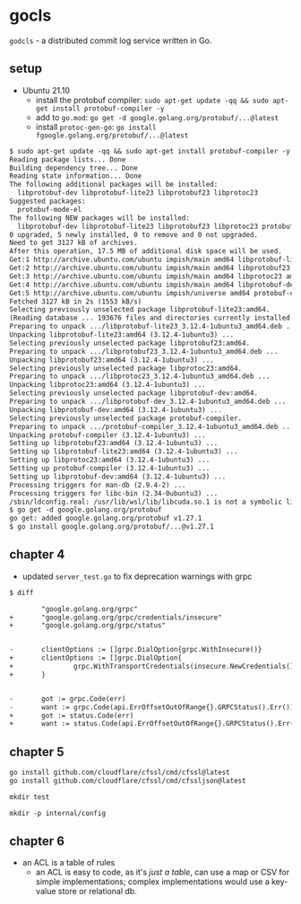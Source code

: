 # gocls

`godcls` - a distributed commit log service written in Go.

## setup

- Ubuntu 21.10
  - install the protobuf compiler: `sudo apt-get update -qq && sudo apt-get install protobuf-compiler -y`
  - add to `go.mod`: `go get -d google.golang.org/protobuf/...@latest`
  - install `protoc-gen-go`: `go install fgoogle.golang.org/protobuf/...@latest`

```txt
$ sudo apt-get update -qq && sudo apt-get install protobuf-compiler -y
Reading package lists... Done
Building dependency tree... Done
Reading state information... Done
The following additional packages will be installed:
  libprotobuf-dev libprotobuf-lite23 libprotobuf23 libprotoc23
Suggested packages:
  protobuf-mode-el
The following NEW packages will be installed:
  libprotobuf-dev libprotobuf-lite23 libprotobuf23 libprotoc23 protobuf-compiler
0 upgraded, 5 newly installed, 0 to remove and 0 not upgraded.
Need to get 3127 kB of archives.
After this operation, 17.5 MB of additional disk space will be used.
Get:1 http://archive.ubuntu.com/ubuntu impish/main amd64 libprotobuf-lite23 amd64 3.12.4-1ubuntu3 [209 kB]
Get:2 http://archive.ubuntu.com/ubuntu impish/main amd64 libprotobuf23 amd64 3.12.4-1ubuntu3 [878 kB]
Get:3 http://archive.ubuntu.com/ubuntu impish/main amd64 libprotoc23 amd64 3.12.4-1ubuntu3 [664 kB]
Get:4 http://archive.ubuntu.com/ubuntu impish/main amd64 libprotobuf-dev amd64 3.12.4-1ubuntu3 [1347 kB]
Get:5 http://archive.ubuntu.com/ubuntu impish/universe amd64 protobuf-compiler amd64 3.12.4-1ubuntu3 [29.2 kB]
Fetched 3127 kB in 2s (1553 kB/s)
Selecting previously unselected package libprotobuf-lite23:amd64.
(Reading database ... 193676 files and directories currently installed.)
Preparing to unpack .../libprotobuf-lite23_3.12.4-1ubuntu3_amd64.deb ...
Unpacking libprotobuf-lite23:amd64 (3.12.4-1ubuntu3) ...
Selecting previously unselected package libprotobuf23:amd64.
Preparing to unpack .../libprotobuf23_3.12.4-1ubuntu3_amd64.deb ...
Unpacking libprotobuf23:amd64 (3.12.4-1ubuntu3) ...
Selecting previously unselected package libprotoc23:amd64.
Preparing to unpack .../libprotoc23_3.12.4-1ubuntu3_amd64.deb ...
Unpacking libprotoc23:amd64 (3.12.4-1ubuntu3) ...
Selecting previously unselected package libprotobuf-dev:amd64.
Preparing to unpack .../libprotobuf-dev_3.12.4-1ubuntu3_amd64.deb ...
Unpacking libprotobuf-dev:amd64 (3.12.4-1ubuntu3) ...
Selecting previously unselected package protobuf-compiler.
Preparing to unpack .../protobuf-compiler_3.12.4-1ubuntu3_amd64.deb ...
Unpacking protobuf-compiler (3.12.4-1ubuntu3) ...
Setting up libprotobuf23:amd64 (3.12.4-1ubuntu3) ...
Setting up libprotobuf-lite23:amd64 (3.12.4-1ubuntu3) ...
Setting up libprotoc23:amd64 (3.12.4-1ubuntu3) ...
Setting up protobuf-compiler (3.12.4-1ubuntu3) ...
Setting up libprotobuf-dev:amd64 (3.12.4-1ubuntu3) ...
Processing triggers for man-db (2.9.4-2) ...
Processing triggers for libc-bin (2.34-0ubuntu3) ...
/sbin/ldconfig.real: /usr/lib/wsl/lib/libcuda.so.1 is not a symbolic link
$ go get -d google.golang.org/protobuf
go get: added google.golang.org/protobuf v1.27.1
$ go install google.golang.org/protobuf/...@v1.27.1
```

## chapter 4

- updated `server_test.go` to fix deprecation warnings with grpc

```txt
$ diff

        "google.golang.org/grpc"
+       "google.golang.org/grpc/credentials/insecure"
+       "google.golang.org/grpc/status"


-       clientOptions := []grpc.DialOption{grpc.WithInsecure()}
+       clientOptions := []grpc.DialOption{
+               grpc.WithTransportCredentials(insecure.NewCredentials()),
+       }


-       got := grpc.Code(err)
-       want := grpc.Code(api.ErrOffsetOutOfRange{}.GRPCStatus().Err())
+       got := status.Code(err)
+       want := status.Code(api.ErrOffsetOutOfRange{}.GRPCStatus().Err())

```

## chapter 5

```txt
go install github.com/cloudflare/cfssl/cmd/cfssl@latest
go install github.com/cloudflare/cfssl/cmd/cfssljson@latest

mkdir test

mkdir -p internal/config

```

## chapter 6

- an ACL is a table of rules
  - an ACL is easy to code, as it's *just a table*, can use a map or CSV for simple implementations; complex implementations would use a key-value store or relational db.
